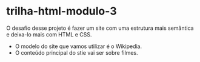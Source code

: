# trilha-html-modulo-3
O desafio desse projeto é fazer um site com uma estrutura mais semântica e deixa-lo mais com HTML e CSS. 
 - O modelo do site que vamos utilizar é o Wikipedia.
 - O conteúdo principal do stie vai ser sobre filmes.    
